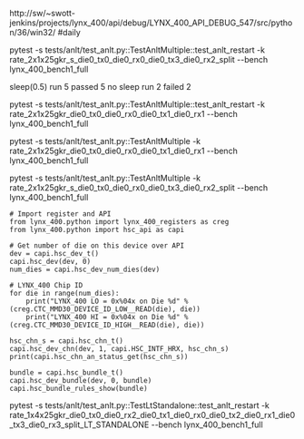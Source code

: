 
http://sw/~swott-jenkins/projects/lynx_400/api/debug/LYNX_400_API_DEBUG_547/src/python/36/win32/
#daily




pytest -s tests/anlt/test_anlt.py::TestAnltMultiple::test_anlt_restart -k rate_2x1x25gkr_s_die0_tx0_die0_rx0_die0_tx3_die0_rx2_split --bench lynx_400_bench1_full

sleep(0.5)
run 5 passed 5
no sleep
run 2 failed 2

pytest -s tests/anlt/test_anlt.py::TestAnltMultiple::test_anlt_restart -k rate_2x1x25gkr_die0_tx0_die0_rx0_die0_tx1_die0_rx1 --bench lynx_400_bench1_full

pytest -s tests/anlt/test_anlt.py::TestAnltMultiple -k rate_2x1x25gkr_die0_tx0_die0_rx0_die0_tx1_die0_rx1 --bench lynx_400_bench1_full

pytest -s tests/anlt/test_anlt.py::TestAnltMultiple -k rate_2x1x25gkr_s_die0_tx0_die0_rx0_die0_tx3_die0_rx2_split --bench lynx_400_bench1_full


```
# Import register and API
from lynx_400.python import lynx_400_registers as creg
from lynx_400.python import hsc_api as capi

# Get number of die on this device over API
dev = capi.hsc_dev_t()
capi.hsc_dev(dev, 0)
num_dies = capi.hsc_dev_num_dies(dev)

# LYNX_400 Chip ID
for die in range(num_dies):
    print("LYNX_400 LO = 0x%04x on Die %d" % (creg.CTC_MMD30_DEVICE_ID_LOW__READ(die), die))
    print("LYNX_400 HI = 0x%04x on Die %d" % (creg.CTC_MMD30_DEVICE_ID_HIGH__READ(die), die))

hsc_chn_s = capi.hsc_chn_t()
capi.hsc_dev_chn(dev, 1, capi.HSC_INTF_HRX, hsc_chn_s)
print(capi.hsc_chn_an_status_get(hsc_chn_s))

bundle = capi.hsc_bundle_t()
capi.hsc_dev_bundle(dev, 0, bundle)
capi.hsc_bundle_rules_show(bundle)
```

 pytest -s tests/anlt/test_anlt.py::TestLtStandalone::test_anlt_restart -k rate_1x4x25gkr_die0_tx0_die0_rx2_die0_tx1_die0_rx0_die0_tx2_die0_rx1_die0_tx3_die0_rx3_split_LT_STANDALONE --bench lynx_400_bench1_full
